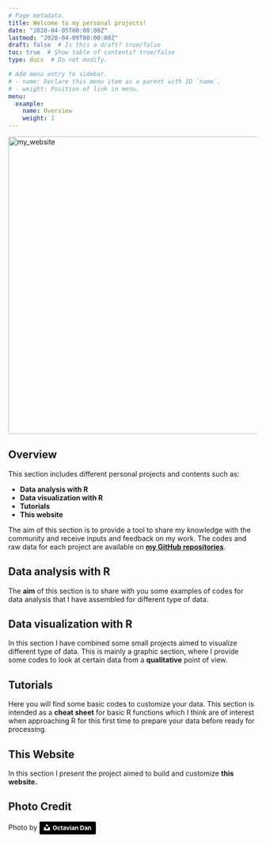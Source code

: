 ```yaml
---
# Page metadata.
title: Welcome to my personal projects!
date: "2020-04-05T00:00:00Z"
lastmod: "2020-04-09T00:00:00Z"
draft: false  # Is this a draft? true/false
toc: true  # Show table of contents? true/false
type: docs  # Do not modify.

# Add menu entry to sidebar.
# - name: Declare this menu item as a parent with ID `name`.
# - weight: Position of link in menu.
menu:
  example:
    name: Overview
    weight: 1
---
```


<img src="/courses/overview/projects.jpg" alt="my_website" width="600"/>

## Overview

This section includes different personal projects and contents such as:

* **Data analysis with R**
* **Data visualization with R**
* **Tutorials**
* **This website**

The aim of this section is to provide a tool to share my knowledge with the community and receive inputs and feedback on my work. The codes and raw data for each project are available on [**my GitHub repositories**](https://github.com/eugeniozoni). 

## Data analysis with R

The **aim** of this section is to share with you some examples of codes for data analysis that I have assembled for different type of data. 

## Data visualization with R

In this section I have combined some small projects aimed to visualize different type of data. This is mainly a graphic section, where I provide some codes to look at certain data from a **qualitative** point of view.

## Tutorials

Here you will find some basic codes to customize your data. This section is intended as a **cheat sheet** for basic R functions which I think are of interest when approaching R for this first time to prepare your data before ready for processing.

## This Website

In this section I present the project aimed to build and customize **this website.**

## Photo Credit

Photo by <a style="background-color:black;color:white;text-decoration:none;padding:4px 6px;font-family:-apple-system, BlinkMacSystemFont, &quot;San Francisco&quot;, &quot;Helvetica Neue&quot;, Helvetica, Ubuntu, Roboto, Noto, &quot;Segoe UI&quot;, Arial, sans-serif;font-size:12px;font-weight:bold;line-height:1.2;display:inline-block;border-radius:3px" href="https://unsplash.com/@octadan?utm_medium=referral&amp;utm_campaign=photographer-credit&amp;utm_content=creditBadge" target="_blank" rel="noopener noreferrer" title="Download free do whatever you want high-resolution photos from Octavian Dan"><span style="display:inline-block;padding:2px 3px"><svg xmlns="http://www.w3.org/2000/svg" style="height:12px;width:auto;position:relative;vertical-align:middle;top:-2px;fill:white" viewBox="0 0 32 32"><title>unsplash-logo</title><path d="M10 9V0h12v9H10zm12 5h10v18H0V14h10v9h12v-9z"></path></svg></span><span style="display:inline-block;padding:2px 3px">Octavian Dan</span></a>



